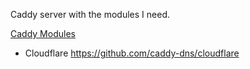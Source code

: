 Caddy server with the modules I need.

[Caddy Modules](https://caddyserver.com/download)

- Cloudflare https://github.com/caddy-dns/cloudflare
